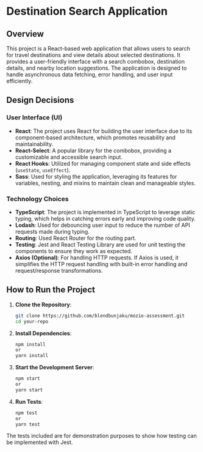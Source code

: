 # Destination Search Application

## Overview

This project is a React-based web application that allows users to search for travel destinations and view details about selected destinations. It provides a user-friendly interface with a search combobox, destination details, and nearby location suggestions. The application is designed to handle asynchronous data fetching, error handling, and user input efficiently.

## Design Decisions

### User Interface (UI)

- **React**: The project uses React for building the user interface due to its component-based architecture, which promotes reusability and maintainability.
- **React-Select**: A popular library for the combobox, providing a customizable and accessible search input.
- **React Hooks**: Utilized for managing component state and side effects (`useState`, `useEffect`).
- **Sass**: Used for styling the application, leveraging its features for variables, nesting, and mixins to maintain clean and manageable styles.

### Technology Choices

- **TypeScript**: The project is implemented in TypeScript to leverage static typing, which helps in catching errors early and improving code quality.
- **Lodash**: Used for debouncing user input to reduce the number of API requests made during typing.
- **Routing**: Used React Router for the routing part.
- **Testing**: Jest and React Testing Library are used for unit testing the components to ensure they work as expected.
- **Axios (Optional)**: For handling HTTP requests. If Axios is used, it simplifies the HTTP request handling with built-in error handling and request/response transformations.


## How to Run the Project

1. **Clone the Repository**:
   ```bash
   git clone https://github.com/blendbunjaku/mozio-assessment.git
   cd your-repo

2. **Install Dependencies**:
    ```bash
    npm install
    or
    yarn install
   
3. **Start the Development Server**:
    ```bash
   npm start
   or
   yarn start
   
4. **Run Tests**:
   ```bash
   npm test
   or 
   yarn test

The tests included are for demonstration purposes to show how testing can be implemented with Jest.

